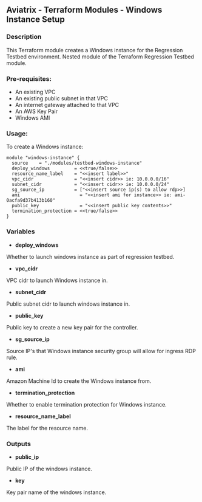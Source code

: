 ## Aviatrix - Terraform Modules - Windows Instance Setup

### Description
This Terraform module creates a Windows instance for the Regression Testbed environment. Nested module of the Terraform Regression Testbed module.

### Pre-requisites:

* An existing VPC
* An existing public subnet in that VPC
* An internet gateway attached to that VPC
* An AWS Key Pair
* Windows AMI

### Usage:
To create a Windows instance:
```
module "windows-instance" {
  source  	= "./modules/testbed-windows-instance"
  deploy_windows         = <<true/false>>
  resource_name_label    = "<<insert label>>"
  vpc_cidr	  	         = "<<insert cidr>> ie: 10.0.0.0/16"
  subnet_cidr  	         = "<<insert cidr>> ie: 10.0.0.0/24"
  sg_source_ip	         = ["<<insert source ip(s) to allow rdp>>]
  ami	                   = "<<insert ami for instance>> ie: ami-0acfa9d37b413b160"
  public_key 	           = "<<insert public key contents>>"
  termination_protection = <<true/false>>
}
```

### Variables

- **deploy_windows**

Whether to launch windows instance as part of regression testbed.

- **vpc_cidr**

VPC cidr to launch Windows instance in.

- **subnet_cidr**

Public subnet cidr to launch windows instance in.

- **public_key**

Public key to create a new key pair for the controller.

- **sg_source_ip**

Source IP's that Windows instance security group will allow for ingress RDP rule.

- **ami**

Amazon Machine Id to create the Windows instance from.

- **termination_protection**

Whether to enable termination protection for Windows instance.

- **resource_name_label**

The label for the resource name.

### Outputs

- **public_ip**

Public IP of the windows instance.

- **key**

Key pair name of the windows instance.
